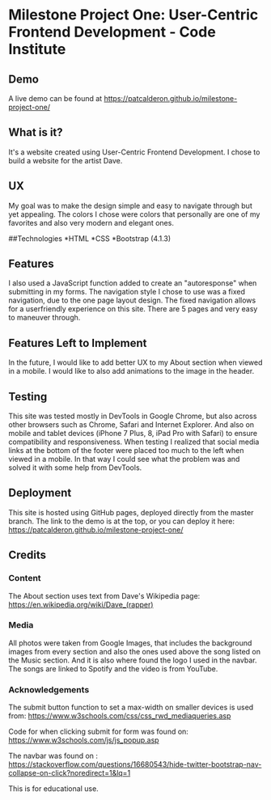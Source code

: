 # Milestone Project One: User-Centric Frontend Development - Code Institute

## Demo
A live demo can be found at https://patcalderon.github.io/milestone-project-one/

## What is it?
It's a website created using User-Centric Frontend Development. I chose to build a website for the artist Dave.

## UX
My goal was to make the design simple and easy to navigate through but yet appealing. The colors I chose were colors that personally are one of my favorites and also very modern and elegant ones.

##Technologies
*HTML
*CSS
*Bootstrap (4.1.3)

## Features
I also used a JavaScript function added to create an "autoresponse" when submitting in my forms. The navigation style I chose to use was a fixed navigation, due to the one page layout design. The fixed navigation allows for a userfriendly experience on this site. There are 5 pages and very easy to maneuver through.

## Features Left to Implement
In the future, I would like to add better UX to my About section when viewed in a mobile. I would like to also add animations to the image in the header.

## Testing
This site was tested mostly in DevTools in Google Chrome, but also across other browsers such as Chrome, Safari and Internet Explorer. And also on mobile and tablet devices (iPhone 7 Plus, 8, iPad Pro with Safari) to ensure compatibility and responsiveness. 
When testing I realized that social media links at the bottom of the footer were placed too much to the left when viewed in a mobile. In that way I could see what the problem was and solved it with some help from DevTools.

## Deployment
This site is hosted using GitHub pages, deployed directly from the master branch. The link to the demo is at the top, or you can deploy it here: https://patcalderon.github.io/milestone-project-one/

## Credits
### Content
The About section uses text from Dave's Wikipedia page: https://en.wikipedia.org/wiki/Dave_(rapper)

### Media
All photos were taken from Google Images, that includes the background images from every section and also the ones used above the song listed on the Music section. And it is also where found the logo I used in the navbar.
The songs are linked to Spotify and the video is from YouTube.

### Acknowledgements

The submit button function to set a max-width on smaller devices is used from: https://www.w3schools.com/css/css_rwd_mediaqueries.asp 

Code for when clicking submit for form was found on: https://www.w3schools.com/js/js_popup.asp

The navbar was found on : https://stackoverflow.com/questions/16680543/hide-twitter-bootstrap-nav-collapse-on-click?noredirect=1&lq=1

This is for educational use.